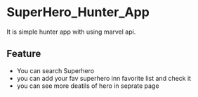 # SuperHero_Hunter_App
It is simple hunter app with using marvel api.
## Feature 
* You can search Superhero 
* you can add your fav superhero inn favorite list and check it
* you can see more deatils of hero in seprate page
